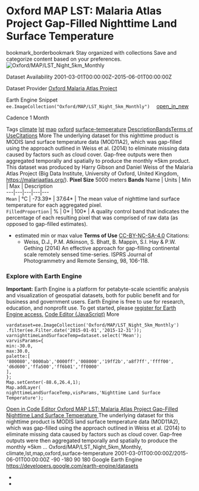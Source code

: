  
#  Oxford MAP LST: Malaria Atlas Project Gap-Filled Nighttime Land Surface Temperature 
bookmark_borderbookmark Stay organized with collections  Save and categorize content based on your preferences.
![Oxford/MAP/LST_Night_5km_Monthly](https://developers.google.com/earth-engine/datasets/images/Oxford/Oxford_MAP_LST_Night_5km_Monthly_sample.png) 

Dataset Availability
    2001-03-01T00:00:00Z–2015-06-01T00:00:00Z 

Dataset Provider
     [ Oxford Malaria Atlas Project ](https://www.bdi.ox.ac.uk/research/malaria-atlas-project) 

Earth Engine Snippet
     `    ee.ImageCollection("Oxford/MAP/LST_Night_5km_Monthly")   ` [ open_in_new ](https://code.earthengine.google.com/?scriptPath=Examples:Datasets/Oxford/Oxford_MAP_LST_Night_5km_Monthly) 

Cadence
    1 Month 

Tags
     [climate](https://developers.google.com/earth-engine/datasets/tags/climate) [lst](https://developers.google.com/earth-engine/datasets/tags/lst) [map](https://developers.google.com/earth-engine/datasets/tags/map) [oxford](https://developers.google.com/earth-engine/datasets/tags/oxford) [surface-temperature](https://developers.google.com/earth-engine/datasets/tags/surface-temperature)
[Description](https://developers.google.com/earth-engine/datasets/catalog/Oxford_MAP_LST_Night_5km_Monthly#description)[Bands](https://developers.google.com/earth-engine/datasets/catalog/Oxford_MAP_LST_Night_5km_Monthly#bands)[Terms of Use](https://developers.google.com/earth-engine/datasets/catalog/Oxford_MAP_LST_Night_5km_Monthly#terms-of-use)[Citations](https://developers.google.com/earth-engine/datasets/catalog/Oxford_MAP_LST_Night_5km_Monthly#citations) More
The underlying dataset for this nighttime product is MODIS land surface temperature data (MOD11A2), which was gap-filled using the approach outlined in Weiss et al. (2014) to eliminate missing data caused by factors such as cloud cover. Gap-free outputs were then aggregated temporally and spatially to produce the monthly ≈5km product.
This dataset was produced by Harry Gibson and Daniel Weiss of the Malaria Atlas Project (Big Data Institute, University of Oxford, United Kingdom, <https://malariaatlas.org/>).
**Pixel Size** 5000 meters 
**Bands**
Name | Units | Min | Max | Description  
---|---|---|---|---  
`Mean` | °C |  -73.39*  |  37.64*  | The mean value of nighttime land surface temperature for each aggregated pixel.  
`FilledProportion` | % |  0*  |  100*  | A quality control band that indicates the percentage of each resulting pixel that was comprised of raw data (as opposed to gap-filled estimates).  
* estimated min or max value 
**Terms of Use**
[CC-BY-NC-SA-4.0](https://spdx.org/licenses/CC-BY-NC-SA-4.0.html)
Citations:
  * Weiss, D.J., P.M. Atkinson, S. Bhatt, B. Mappin, S.I. Hay & P.W. Gething (2014) An effective approach for gap-filling continental scale remotely sensed time-series. ISPRS Journal of Photogrammetry and Remote Sensing, 98, 106-118.


### Explore with Earth Engine
**Important:** Earth Engine is a platform for petabyte-scale scientific analysis and visualization of geospatial datasets, both for public benefit and for business and government users. Earth Engine is free to use for research, education, and nonprofit use. To get started, please [register for Earth Engine access.](https://console.cloud.google.com/earth-engine)
[Code Editor (JavaScript)](https://developers.google.com/earth-engine/datasets/catalog/Oxford_MAP_LST_Night_5km_Monthly#code-editor-javascript-sample) More
```
vardataset=ee.ImageCollection('Oxford/MAP/LST_Night_5km_Monthly')
.filter(ee.Filter.date('2015-01-01','2015-12-31'));
varnighttimeLandSurfaceTemp=dataset.select('Mean');
varvisParams={
min:-30.0,
max:30.0,
palette:[
'800080','0000ab','0000ff','008000','19ff2b','a8f7ff','ffff00',
'd6d600','ffa500','ff6b01','ff0000'
],
};
Map.setCenter(-88.6,26.4,1);
Map.addLayer(
nighttimeLandSurfaceTemp,visParams,'Nighttime Land Surface Temperature');
```
[ Open in Code Editor ](https://code.earthengine.google.com/?scriptPath=Examples:Datasets/Oxford/Oxford_MAP_LST_Night_5km_Monthly)
[ Oxford MAP LST: Malaria Atlas Project Gap-Filled Nighttime Land Surface Temperature ](https://developers.google.com/earth-engine/datasets/catalog/Oxford_MAP_LST_Night_5km_Monthly)
The underlying dataset for this nighttime product is MODIS land surface temperature data (MOD11A2), which was gap-filled using the approach outlined in Weiss et al. (2014) to eliminate missing data caused by factors such as cloud cover. Gap-free outputs were then aggregated temporally and spatially to produce the monthly ≈5km …
Oxford/MAP/LST_Night_5km_Monthly, climate,lst,map,oxford,surface-temperature 
2001-03-01T00:00:00Z/2015-06-01T00:00:00Z
-90 -180 90 180 
Google Earth Engine
https://developers.google.com/earth-engine/datasets
  * [ ](https://doi.org/https://www.bdi.ox.ac.uk/research/malaria-atlas-project)
  * [ ](https://doi.org/https://developers.google.com/earth-engine/datasets/catalog/Oxford_MAP_LST_Night_5km_Monthly)


